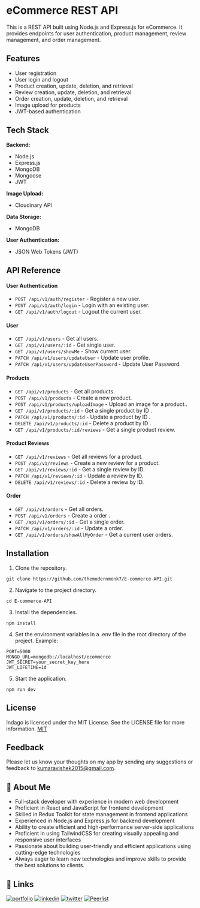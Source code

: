 
# eCommerce REST API
This is a REST API built using Node.js and Express.js for eCommerce. It provides endpoints for user authentication, product management, review management, and order management.


## Features

- User registration
- User login and logout
- Product creation, update, deletion, and retrieval
- Review creation, update, deletion, and retrieval
- Order creation, update, deletion, and retrieval
- Image upload for products
- JWT-based authentication

## Tech Stack
**Backend:**
- Node.js
- Express.js
- MongoDB
- Mongoose
- JWT

**Image Upload:** 
- Cloudinary API

**Data Storage:** 
- MongoDB

**User Authentication:**
- JSON Web Tokens (JWT)
## API Reference

#### User Authentication
- `POST /api/v1/auth/register` - Register a new user.
- `POST /api/v1/auth/login` -    Login with an existing user.
- `GET /api/v1/auth/logout` -    Logout the current user.

#### User
- `GET /api/v1/users` - Get all users.
- `GET /api/v1/users/:id` -    Get single user.
- `GET /api/v1/users/showMe` -  Show current user.
- `PATCH /api/v1/users/updateUser` -  Update user profile.
- `PATCH /api/v1/users/updateUserPassword` -  Update User Password.

#### Products
- `GET /api/v1/products` - Get all products.
- `POST /api/v1/products` -    Create a new product.
- `POST /api/v1/products/uploadImage` -    Upload an image for a product..
- `GET /api/v1/products/:id` -    Get a single product by ID .
- `PATCH /api/v1/products/:id` -   Update a product by ID .
- `DELETE /api/v1/products/:id` -   Delete a product by ID .
- `GET /api/v1/products/:id/reviews` -   Get a single product review.

#### Product Reviews
- `GET /api/v1/reviews` - Get all reviews for a product.
- `POST /api/v1/reviews` -    Create a new review for a product.
- `GET /api/v1/reviews/:id` -    Get a single review by ID.
- `PATCH /api/v1/reviews/:id` -   Update a review by ID.
- `DELETE /api/v1/reviews/:id` -   Delete a review by ID.

#### Order
- `GET /api/v1/orders` - Get all orders.
- `POST /api/v1/orders` -    Create a order .
- `GET /api/v1/orders/:id` -    Get a single order.
- `PATCH /api/v1/orders/:id` -   Update a order.
- `GET /api/v1/orders/showAllMyOrder` -   Get a current user orders.


## Installation


1. Clone the repository.


```
git clone https://github.com/themodernmonk7/E-commerce-API.git
```

2. Navigate to the project directory.

```
cd E-commerce-API
```

3. Install the dependencies.

```
npm install 
```

4. Set the environment variables in a .env file in the root directory of the project. 
Example:
```
PORT=5000
MONGO_URL=mongodb://localhost/ecommerce
JWT_SECRET=your_secret_key_here
JWT_LIFETIME=1d

```

5. Start the application.

```
npm run dev

```
## License
Indago is licensed under the MIT License. See the LICENSE file for more information.
[MIT](https://choosealicense.com/licenses/mit/)


## Feedback

Please let us know your thoughts on my app by sending any suggestions or feedback to kumaravishek2015@gmail.com.


## 🚀 About Me
- Full-stack developer with experience in modern web development
- Proficient in React and JavaScript for frontend development
- Skilled in Redux Toolkit for state management in frontend applications
- Experienced in Node.js and Express.js for backend development
- Ability to create efficient and high-performance server-side applications
- Proficient in using TailwindCSS for creating visually appealing and responsive user interfaces
- Passionate about building user-friendly and efficient applications using cutting-edge technologies
- Always eager to learn new technologies and improve skills to provide the best solutions to clients.


## 🔗 Links
[![portfolio](https://img.shields.io/badge/my_portfolio-000?style=for-the-badge&logo=ko-fi&logoColor=white)](https://themodernmonk7.netlify.app)
[![linkedin](https://img.shields.io/badge/linkedin-0A66C2?style=for-the-badge&logo=linkedin&logoColor=white)](https://www.linkedin.com/in/themodernmonk7)
[![twitter](https://img.shields.io/badge/twitter-1DA1F2?style=for-the-badge&logo=twitter&logoColor=white)](https://twitter.com/themodernmonk7)
[![Peerlist](https://github-readme-badge.peerlist.io/api/themodernmonk7?style=social)](https://peerlist.io/themodernmonk7)

